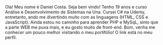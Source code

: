 Ola! Meu nome é Daniel Costa. Seja bem vindo!
Tenho 19 anos e curso Análise e Desenvolvimento de Sistemas na Una. 
Cursei C# na Udemy, entretanto, ando me divertindo muito com as linguagens (HTML, CSS e JavaScript). 
Ainda estou no caminho para aprender PHP e MySqL, sinto que a parte WEB me puxa mais, e eu gosto muito de front-end.
Bom, venha me conhecer um pouco melhor visitando o meu portifólio! O link está no meu perfil.
